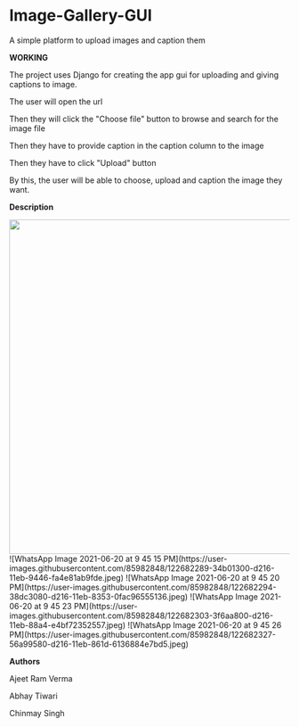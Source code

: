 # Image-Gallery-GUI

A simple platform to upload images and caption them

**WORKING**

The project uses Django for creating the app gui for uploading and giving captions to image.

The user will open the url

Then they will click the "Choose file" button to browse and search for the image file

Then they have to provide caption in the caption column to the image

Then they have to click "Upload" button 

By this, the user will be able to choose, upload and caption the image they want.

**Description**


<img src="https://user-images.githubusercontent.com/85982848/122682285-2f52c880-d216-11eb-9473-eedc5464685c.jpeg" width="600" height="600">
![WhatsApp Image 2021-06-20 at 9 45 15 PM](https://user-images.githubusercontent.com/85982848/122682289-34b01300-d216-11eb-9446-fa4e81ab9fde.jpeg)
![WhatsApp Image 2021-06-20 at 9 45 20 PM](https://user-images.githubusercontent.com/85982848/122682294-38dc3080-d216-11eb-8353-0fac96555136.jpeg)
![WhatsApp Image 2021-06-20 at 9 45 23 PM](https://user-images.githubusercontent.com/85982848/122682303-3f6aa800-d216-11eb-88a4-e4bf72352557.jpeg)
![WhatsApp Image 2021-06-20 at 9 45 26 PM](https://user-images.githubusercontent.com/85982848/122682327-56a99580-d216-11eb-861d-6136884e7bd5.jpeg)



**Authors**

Ajeet Ram Verma

Abhay Tiwari

Chinmay Singh
